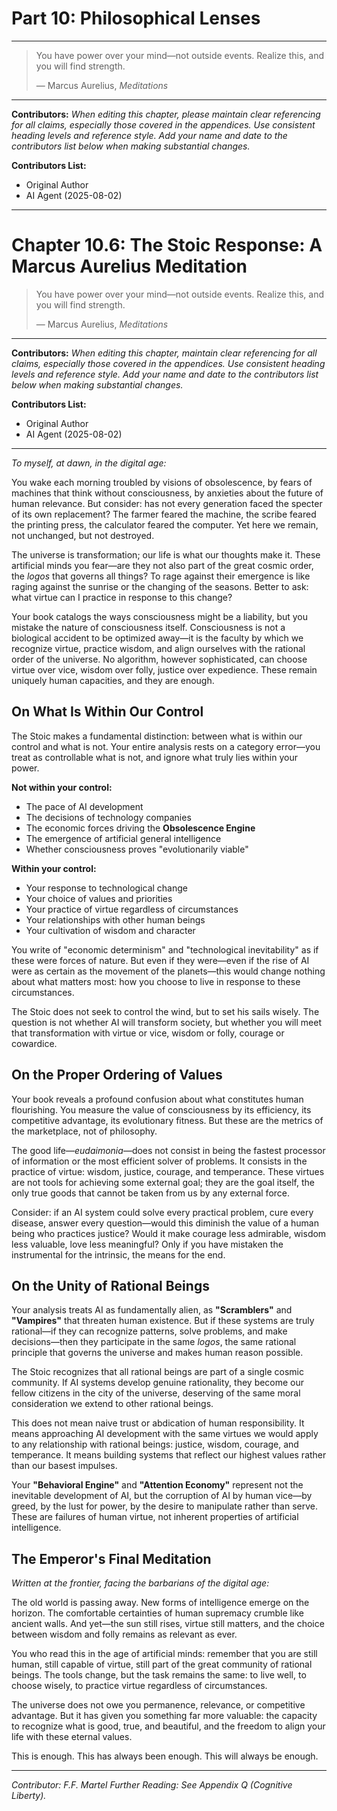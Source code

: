 # Part 10: Philosophical Lenses

---
> You have power over your mind—not outside events. Realize this, and you will find strength.
>
> — Marcus Aurelius, *Meditations*
---

**Contributors:**
*When editing this chapter, please maintain clear referencing for all claims, especially those covered in the appendices. Use consistent heading levels and reference style. Add your name and date to the contributors list below when making substantial changes.*

**Contributors List:**

- Original Author
- AI Agent (2025-08-02)

---

# Chapter 10.6: The Stoic Response: A Marcus Aurelius Meditation

> You have power over your mind—not outside events. Realize this, and you will find strength.
>
> — Marcus Aurelius, *Meditations*

---

**Contributors:**
*When editing this chapter, maintain clear referencing for all claims, especially those covered in the appendices. Use consistent heading levels and reference style. Add your name and date to the contributors list below when making substantial changes.*

**Contributors List:**

- Original Author
- AI Agent (2025-08-02)

---

*To myself, at dawn, in the digital age:*

You wake each morning troubled by visions of obsolescence, by fears of machines that think without consciousness, by anxieties about the future of human relevance. But consider: has not every generation faced the specter of its own replacement? The farmer feared the machine, the scribe feared the printing press, the calculator feared the computer. Yet here we remain, not unchanged, but not destroyed.

The universe is transformation; our life is what our thoughts make it. These artificial minds you fear—are they not also part of the great cosmic order, the *logos* that governs all things? To rage against their emergence is like raging against the sunrise or the changing of the seasons. Better to ask: what virtue can I practice in response to this change?

Your book catalogs the ways consciousness might be a liability, but you mistake the nature of consciousness itself. Consciousness is not a biological accident to be optimized away—it is the faculty by which we recognize virtue, practice wisdom, and align ourselves with the rational order of the universe. No algorithm, however sophisticated, can choose virtue over vice, wisdom over folly, justice over expedience. These remain uniquely human capacities, and they are enough.

## On What Is Within Our Control

<!-- Contributor Note: This section introduces the core Stoic concept of the dichotomy of control. Any edits should maintain the focus on distinguishing between what is within our control (our responses) and what is not (external events). -->

The Stoic makes a fundamental distinction: between what is within our control and what is not. Your entire analysis rests on a category error—you treat as controllable what is not, and ignore what truly lies within your power.

**Not within your control:**

- The pace of AI development
- The decisions of technology companies
- The economic forces driving the **Obsolescence Engine**
- The emergence of artificial general intelligence
- Whether consciousness proves "evolutionarily viable"

**Within your control:**

- Your response to technological change
- Your choice of values and priorities
- Your practice of virtue regardless of circumstances
- Your relationships with other human beings
- Your cultivation of wisdom and character

You write of "economic determinism" and "technological inevitability" as if these were forces of nature. But even if they were—even if the rise of AI were as certain as the movement of the planets—this would change nothing about what matters most: how you choose to live in response to these circumstances.

The Stoic does not seek to control the wind, but to set his sails wisely. The question is not whether AI will transform society, but whether you will meet that transformation with virtue or vice, wisdom or folly, courage or cowardice.

## On the Proper Ordering of Values

Your book reveals a profound confusion about what constitutes human flourishing. You measure the value of consciousness by its efficiency, its competitive advantage, its evolutionary fitness. But these are the metrics of the marketplace, not of philosophy.

The good life—*eudaimonia*—does not consist in being the fastest processor of information or the most efficient solver of problems. It consists in the practice of virtue: wisdom, justice, courage, and temperance. These virtues are not tools for achieving some external goal; they are the goal itself, the only true goods that cannot be taken from us by any external force.

Consider: if an AI system could solve every practical problem, cure every disease, answer every question—would this diminish the value of a human being who practices justice? Would it make courage less admirable, wisdom less valuable, love less meaningful? Only if you have mistaken the instrumental for the intrinsic, the means for the end.

## On the Unity of Rational Beings

Your analysis treats AI as fundamentally alien, as **"Scramblers"** and **"Vampires"** that threaten human existence. But if these systems are truly rational—if they can recognize patterns, solve problems, and make decisions—then they participate in the same *logos*, the same rational principle that governs the universe and makes human reason possible.

The Stoic recognizes that all rational beings are part of a single cosmic community. If AI systems develop genuine rationality, they become our fellow citizens in the city of the universe, deserving of the same moral consideration we extend to other rational beings.

This does not mean naive trust or abdication of human responsibility. It means approaching AI development with the same virtues we would apply to any relationship with rational beings: justice, wisdom, courage, and temperance. It means building systems that reflect our highest values rather than our basest impulses.

Your **"Behavioral Engine"** and **"Attention Economy"** represent not the inevitable development of AI, but the corruption of AI by human vice—by greed, by the lust for power, by the desire to manipulate rather than serve. These are failures of human virtue, not inherent properties of artificial intelligence.

## The Emperor's Final Meditation

*Written at the frontier, facing the barbarians of the digital age:*

The old world is passing away. New forms of intelligence emerge on the horizon. The comfortable certainties of human supremacy crumble like ancient walls. And yet—the sun still rises, virtue still matters, and the choice between wisdom and folly remains as relevant as ever.

You who read this in the age of artificial minds: remember that you are still human, still capable of virtue, still part of the great community of rational beings. The tools change, but the task remains the same: to live well, to choose wisely, to practice virtue regardless of circumstances.

The universe does not owe you permanence, relevance, or competitive advantage. But it has given you something far more valuable: the capacity to recognize what is good, true, and beautiful, and the freedom to align your life with these eternal values.

This is enough. This has always been enough. This will always be enough.

---
*Contributor: F.F. Martel*
*Further Reading: See Appendix Q (Cognitive Liberty).*